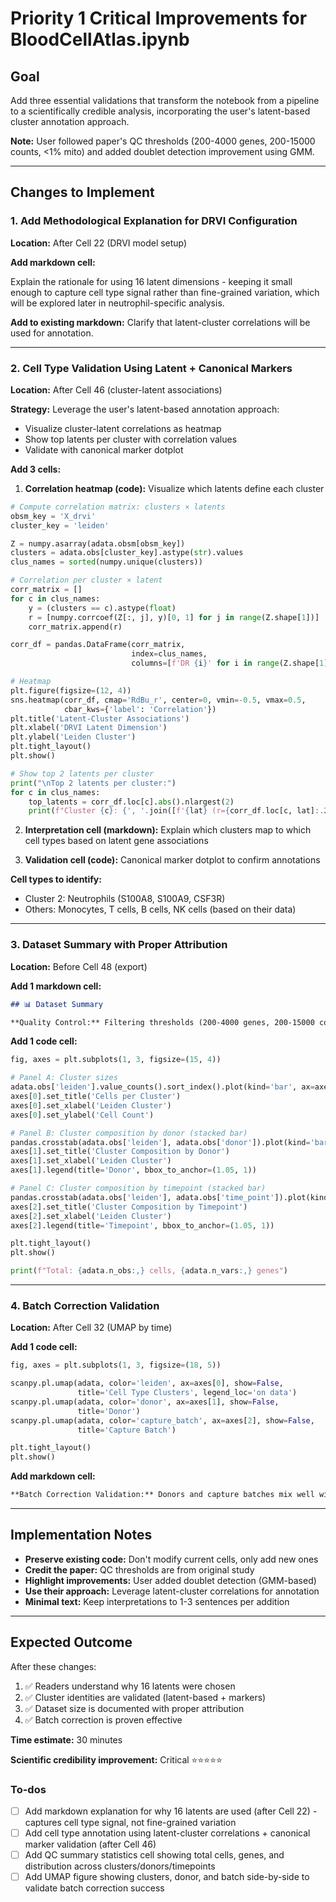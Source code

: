 <!-- 16aaadca-d9cb-4c96-8eea-8b47f39925a8 bf53ace6-d36d-4949-836c-c978a32b8c5e -->
# Priority 1 Critical Improvements for BloodCellAtlas.ipynb

## Goal

Add three essential validations that transform the notebook from a pipeline to a scientifically credible analysis, incorporating the user's latent-based cluster annotation approach.

**Note:** User followed paper's QC thresholds (200-4000 genes, 200-15000 counts, <1% mito) and added doublet detection improvement using GMM.

---

## Changes to Implement

### 1. Add Methodological Explanation for DRVI Configuration

**Location:** After Cell 22 (DRVI model setup)

**Add markdown cell:**

Explain the rationale for using 16 latent dimensions - keeping it small enough to capture cell type signal rather than fine-grained variation, which will be explored later in neutrophil-specific analysis.

**Add to existing markdown:** Clarify that latent-cluster correlations will be used for annotation.

---

### 2. Cell Type Validation Using Latent + Canonical Markers

**Location:** After Cell 46 (cluster-latent associations)

**Strategy:** Leverage the user's latent-based annotation approach:

- Visualize cluster-latent correlations as heatmap
- Show top latents per cluster with correlation values
- Validate with canonical marker dotplot

**Add 3 cells:**

1. **Correlation heatmap (code):** Visualize which latents define each cluster
```python
# Compute correlation matrix: clusters × latents
obsm_key = 'X_drvi'
cluster_key = 'leiden'

Z = numpy.asarray(adata.obsm[obsm_key])
clusters = adata.obs[cluster_key].astype(str).values
clus_names = sorted(numpy.unique(clusters))

# Correlation per cluster × latent
corr_matrix = []
for c in clus_names:
    y = (clusters == c).astype(float)
    r = [numpy.corrcoef(Z[:, j], y)[0, 1] for j in range(Z.shape[1])]
    corr_matrix.append(r)

corr_df = pandas.DataFrame(corr_matrix, 
                           index=clus_names,
                           columns=[f'DR {i}' for i in range(Z.shape[1])])

# Heatmap
plt.figure(figsize=(12, 4))
sns.heatmap(corr_df, cmap='RdBu_r', center=0, vmin=-0.5, vmax=0.5,
            cbar_kws={'label': 'Correlation'})
plt.title('Latent-Cluster Associations')
plt.xlabel('DRVI Latent Dimension')
plt.ylabel('Leiden Cluster')
plt.tight_layout()
plt.show()

# Show top 2 latents per cluster
print("\nTop 2 latents per cluster:")
for c in clus_names:
    top_latents = corr_df.loc[c].abs().nlargest(2)
    print(f"Cluster {c}: {', '.join([f'{lat} (r={corr_df.loc[c, lat]:.2f})' for lat in top_latents.index])}")
```

2. **Interpretation cell (markdown):** Explain which clusters map to which cell types based on latent gene associations

3. **Validation cell (code):** Canonical marker dotplot to confirm annotations

**Cell types to identify:**

- Cluster 2: Neutrophils (S100A8, S100A9, CSF3R)
- Others: Monocytes, T cells, B cells, NK cells (based on their data)

---

### 3. Dataset Summary with Proper Attribution

**Location:** Before Cell 48 (export)

**Add 1 markdown cell:**

```markdown
## 📊 Dataset Summary

**Quality Control:** Filtering thresholds (200-4000 genes, 200-15000 counts, <1% mitochondrial) follow the original study parameters optimized for neutrophil preservation. We additionally implemented adaptive doublet detection using Gaussian Mixture Models.
```

**Add 1 code cell:**

```python
fig, axes = plt.subplots(1, 3, figsize=(15, 4))

# Panel A: Cluster sizes
adata.obs['leiden'].value_counts().sort_index().plot(kind='bar', ax=axes[0], color='steelblue')
axes[0].set_title('Cells per Cluster')
axes[0].set_xlabel('Leiden Cluster')
axes[0].set_ylabel('Cell Count')

# Panel B: Cluster composition by donor (stacked bar)
pandas.crosstab(adata.obs['leiden'], adata.obs['donor']).plot(kind='bar', stacked=True, ax=axes[1])
axes[1].set_title('Cluster Composition by Donor')
axes[1].set_xlabel('Leiden Cluster')
axes[1].legend(title='Donor', bbox_to_anchor=(1.05, 1))

# Panel C: Cluster composition by timepoint (stacked bar)
pandas.crosstab(adata.obs['leiden'], adata.obs['time_point']).plot(kind='bar', stacked=True, ax=axes[2], cmap='viridis')
axes[2].set_title('Cluster Composition by Timepoint')
axes[2].set_xlabel('Leiden Cluster')
axes[2].legend(title='Timepoint', bbox_to_anchor=(1.05, 1))

plt.tight_layout()
plt.show()

print(f"Total: {adata.n_obs:,} cells, {adata.n_vars:,} genes")
```

---

### 4. Batch Correction Validation

**Location:** After Cell 32 (UMAP by time)

**Add 1 code cell:**

```python
fig, axes = plt.subplots(1, 3, figsize=(18, 5))

scanpy.pl.umap(adata, color='leiden', ax=axes[0], show=False, 
               title='Cell Type Clusters', legend_loc='on data')
scanpy.pl.umap(adata, color='donor', ax=axes[1], show=False, 
               title='Donor')
scanpy.pl.umap(adata, color='capture_batch', ax=axes[2], show=False, 
               title='Capture Batch')

plt.tight_layout()
plt.show()
```

**Add markdown cell:**

```markdown
**Batch Correction Validation:** Donors and capture batches mix well within cell type clusters, confirming successful batch correction while preserving biological structure.
```

---

## Implementation Notes

- **Preserve existing code:** Don't modify current cells, only add new ones
- **Credit the paper:** QC thresholds are from original study
- **Highlight improvements:** User added doublet detection (GMM-based)
- **Use their approach:** Leverage latent-cluster correlations for annotation
- **Minimal text:** Keep interpretations to 1-3 sentences per addition

---

## Expected Outcome

After these changes:

1. ✅ Readers understand why 16 latents were chosen
2. ✅ Cluster identities are validated (latent-based + markers)
3. ✅ Dataset size is documented with proper attribution
4. ✅ Batch correction is proven effective

**Time estimate:** 30 minutes

**Scientific credibility improvement:** Critical ⭐⭐⭐⭐⭐

### To-dos

- [ ] Add markdown explanation for why 16 latents are used (after Cell 22) - captures cell type signal, not fine-grained variation
- [ ] Add cell type annotation using latent-cluster correlations + canonical marker validation (after Cell 46)
- [ ] Add QC summary statistics cell showing total cells, genes, and distribution across clusters/donors/timepoints
- [ ] Add UMAP figure showing clusters, donor, and batch side-by-side to validate batch correction success